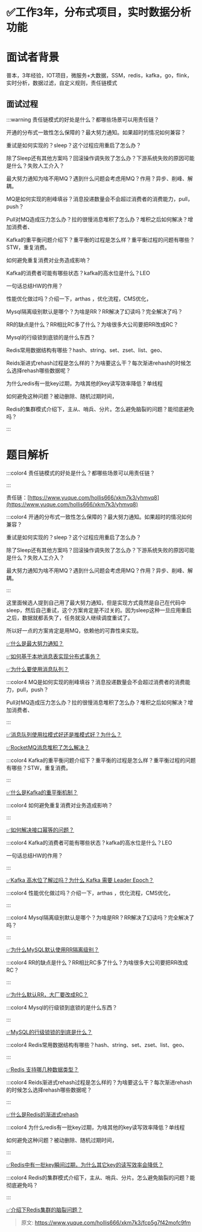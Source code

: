 # ✅工作3年，分布式项目，实时数据分析功能

# 面试者背景


普本，3年经验，IOT项目，微服务+大数据，SSM，redis，kafka，go，flink，实时分析，数据过滤，自定义规则，责任链模式



## 面试过程


:::warning
责任链模式的好处是什么？都哪些场景可以用责任链？

开通的分布式一致性怎么保障的？最大努力通知。如果超时的情况如何兼容？

重试是如何实现的？sleep？这个过程应用重启了怎么办？

除了Sleep还有其他方案吗？回滚操作调失败了怎么办？下游系统失败的原因可能是什么？失败人工介入？

最大努力通知为啥不用MQ？遇到什么问题会考虑用MQ？作用？异步、削峰、解耦。

MQ是如何实现的削峰填谷？消息投递数量会不会超过消费者的消费能力，pull，push？

Pull对MQ造成压力怎么办？拉的很慢消息堆积了怎么办？堆积之后如何解决？增加消费者、

Kafka的重平衡问题介绍下？重平衡的过程是怎么样？重平衡过程的问题有哪些？STW，重复消费。

如何避免重复消费对业务造成影响？

Kafka的消费者可能有哪些状态？kafka的高水位是什么？LEO

一句话总结HW的作用？

性能优化做过吗？介绍一下，arthas ，优化流程，CMS优化，

Mysql隔离级别默认是哪个？为啥是RR？RR解决了幻读吗？完全解决了吗？

RR的缺点是什么？RR相比RC多了什么？为啥很多大公司要把RR改成RC？

Mysql的行级锁到底锁的是什么东西？

Redis常用数据结构有哪些？hash、string、set、zset、list、geo、

Reids渐进式rehash过程是怎么样的？为啥要这么干？每次渐进rehash的时候怎么选择rehash哪些数据呢？

为什么redis有一批key过期，为啥其他的key读写效率降低？单线程

如何避免这种问题？被动删除、随机过期时间，

Redis的集群模式介绍下，主从、哨兵、分片。怎么避免脑裂的问题？能彻底避免吗？

:::

# 题目解析


:::color4
责任链模式的好处是什么？都哪些场景可以用责任链？

:::



责任链：[https://www.yuque.com/hollis666/xkm7k3/yhmvq8](https://www.yuque.com/hollis666/xkm7k3/yhmvq8)



:::color4
开通的分布式一致性怎么保障的？最大努力通知。如果超时的情况如何兼容？

重试是如何实现的？sleep？这个过程应用重启了怎么办？

除了Sleep还有其他方案吗？回滚操作调失败了怎么办？下游系统失败的原因可能是什么？失败人工介入？

最大努力通知为啥不用MQ？遇到什么问题会考虑用MQ？作用？异步、削峰、解耦。

:::



这里面候选人提到自己用了最大努力通知，但是实现方式竟然是自己在代码中sleep，然后自己重试，这个方案肯定是不过关的。因为sleep这种一旦应用重启之后，数据就都丢失了，任务就没人继续调度重试了。



所以好一点的方案肯定是用MQ，依赖他的可靠性来实现。



[✅什么是最大努力通知？](https://www.yuque.com/hollis666/xkm7k3/akhq6shbaqc61s5n)



[✅如何基于本地消息表实现分布式事务？](https://www.yuque.com/hollis666/xkm7k3/xm675quxo1bc5qm8)



[✅为什么要使用消息队列？](https://www.yuque.com/hollis666/xkm7k3/czmbha1fgu6yzz0m)



:::color4
MQ是如何实现的削峰填谷？消息投递数量会不会超过消费者的消费能力，pull，push？

Pull对MQ造成压力怎么办？拉的很慢消息堆积了怎么办？堆积之后如何解决？增加消费者、

:::



[✅消息队列使用拉模式好还是推模式好？为什么？](https://www.yuque.com/hollis666/xkm7k3/mq3pwg8ge56hfvhx)



[✅RocketMQ消息堆积了怎么解决？](https://www.yuque.com/hollis666/xkm7k3/ewfswph69g1n2u8c)





:::color4
Kafka的重平衡问题介绍下？重平衡的过程是怎么样？重平衡过程的问题有哪些？STW，重复消费。



:::



[✅什么是Kafka的重平衡机制？](https://www.yuque.com/hollis666/xkm7k3/rqzepcxvq2a1w2e9)



:::color4
如何避免重复消费对业务造成影响？



:::



[✅如何解决接口幂等的问题？](https://www.yuque.com/hollis666/xkm7k3/gz2qwl)



:::color4
Kafka的消费者可能有哪些状态？kafka的高水位是什么？LEO

一句话总结HW的作用？

:::



[✅Kafka 高水位了解过吗？为什么 Kafka 需要 Leader Epoch？](https://www.yuque.com/hollis666/xkm7k3/uw9757)



:::color4
性能优化做过吗？介绍一下，arthas ，优化流程，CMS优化，



:::





:::color4
Mysql隔离级别默认是哪个？为啥是RR？RR解决了幻读吗？完全解决了吗？



:::



[✅为什么MySQL默认使用RR隔离级别？](https://www.yuque.com/hollis666/xkm7k3/fx5luearutigdcep)



:::color4
RR的缺点是什么？RR相比RC多了什么？为啥很多大公司要把RR改成RC？

:::



[✅为什么默认RR，大厂要改成RC？](https://www.yuque.com/hollis666/xkm7k3/moe9ws)





:::color4
Mysql的行级锁到底锁的是什么东西？

:::



[✅MySQL的行级锁锁的到底是什么？](https://www.yuque.com/hollis666/xkm7k3/kfygzw)



:::color4
Redis常用数据结构有哪些？hash、string、set、zset、list、geo、

:::



[✅Redis 支持哪几种数据类型？](https://www.yuque.com/hollis666/xkm7k3/hlg4u2)



:::color4
Reids渐进式rehash过程是怎么样的？为啥要这么干？每次渐进rehash的时候怎么选择rehash哪些数据呢？

:::



[✅什么是Redis的渐进式rehash](https://www.yuque.com/hollis666/xkm7k3/pc4fzp9c2vew5whf)



:::color4
为什么redis有一批key过期，为啥其他的key读写效率降低？单线程

如何避免这种问题？被动删除、随机过期时间，

:::



[✅Redis中有一批key瞬间过期，为什么其它key的读写效率会降低？](https://www.yuque.com/hollis666/xkm7k3/ry7g0lxzynxmneq7)





:::color4
Redis的集群模式介绍下，主从、哨兵、分片。怎么避免脑裂的问题？能彻底避免吗？

:::



[✅介绍下Redis集群的脑裂问题？](https://www.yuque.com/hollis666/xkm7k3/zt94705fhgxs5aa0)



> 原文: <https://www.yuque.com/hollis666/xkm7k3/fcp5g7f42mofc9fm>